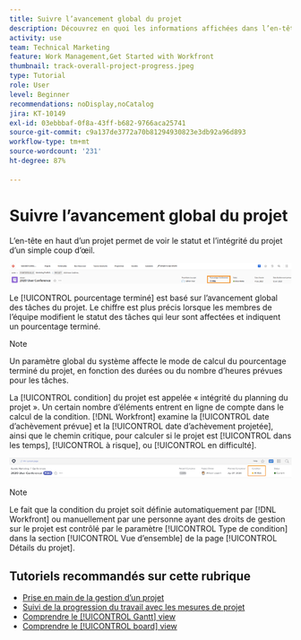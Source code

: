 ```yaml
---
title: Suivre l’avancement global du projet
description: Découvrez en quoi les informations affichées dans l’en-tête du projet peuvent vous aider à suivre la progression et l’intégrité globales du projet.
activity: use
team: Technical Marketing
feature: Work Management,Get Started with Workfront
thumbnail: track-overall-project-progress.jpeg
type: Tutorial
role: User
level: Beginner
recommendations: noDisplay,noCatalog
jira: KT-10149
exl-id: 03ebbbaf-0f8a-43ff-b682-9766aca25741
source-git-commit: c9a137de3772a70b81294930823e3db92a96d893
workflow-type: tm+mt
source-wordcount: '231'
ht-degree: 87%

---
```


# Suivre l’avancement global du projet

L’en-tête en haut d’un projet permet de voir le statut et l’intégrité du projet d’un simple coup d’œil.

![Un en-tête de projet indiquant le [!UICONTROL Pourcentage terminé]](assets/planner-fund-percent-complete.png)

Le [!UICONTROL pourcentage terminé] est basé sur l’avancement global des tâches du projet. Le chiffre est plus précis lorsque les membres de l’équipe modifient le statut des tâches qui leur sont affectées et indiquent un pourcentage terminé.

>[!NOTE]
>
>Un paramètre global du système affecte le mode de calcul du pourcentage terminé du projet, en fonction des durées ou du nombre d’heures prévues pour les tâches.

La [!UICONTROL condition] du projet est appelée « intégrité du planning du projet ». Un certain nombre d’éléments entrent en ligne de compte dans le calcul de la condition. [!DNL Workfront] examine la [!UICONTROL date d’achèvement prévue] et la [!UICONTROL date d’achèvement projetée], ainsi que le chemin critique, pour calculer si le projet est [!UICONTROL dans les temps], [!UICONTROL à risque], ou [!UICONTROL en difficulté].

![L’en-tête du projet montrant une [!UICONTROL Condition]](assets/planner-fund-condition.png)

>[!NOTE]
>
>Le fait que la condition du projet soit définie automatiquement par [!DNL Workfront] ou manuellement par une personne ayant des droits de gestion sur le projet est contrôlé par le paramètre [!UICONTROL Type de condition] dans la section [!UICONTROL Vue d’ensemble] de la page [!UICONTROL Détails du projet].

<!---
Project percent complete overview
Overview of project condition and condition type
--->

## Tutoriels recommandés sur cette rubrique

* [Prise en main de la gestion d’un projet](https://experienceleague.adobe.com/en/docs/workfront-learn/tutorials-workfront/manage-work/projects/getting-started-manage-a-project.md)
* [Suivi de la progression du travail avec les mesures de projet](https://experienceleague.adobe.com/en/docs/workfront-learn/tutorials-workfront/manage-work/projects/track-work-progress-with-project-metrics.md)
* [Comprendre le [!UICONTROL Gantt] view](https://experienceleague.adobe.com/en/docs/workfront-learn/tutorials-workfront/manage-work/projects/understand-the-gantt-view.md)
* [Comprendre le [!UICONTROL board] view](https://experienceleague.adobe.com/en/docs/workfront-learn/tutorials-workfront/manage-work/projects/understand-the-board-view.md)
